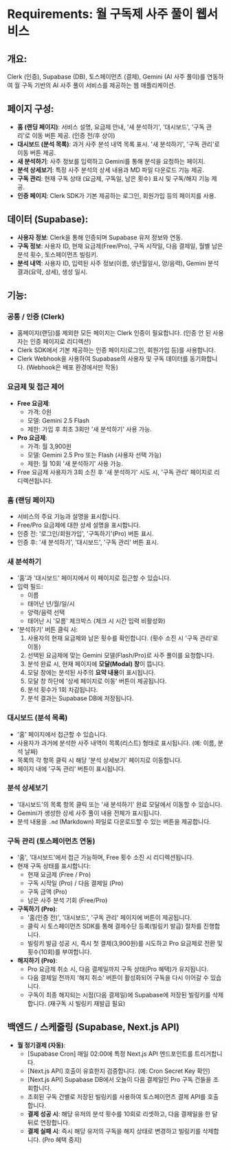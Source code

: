 # Requirements: 월 구독제 사주 풀이 웹서비스

## 개요:
Clerk (인증), Supabase (DB), 토스페이먼츠 (결제), Gemini (AI 사주 풀이)를 연동하여 월 구독 기반의 AI 사주 풀이 서비스를 제공하는 웹 애플리케이션.

## 페이지 구성:
* **홈 (랜딩 페이지)**: 서비스 설명, 요금제 안내, '새 분석하기', '대시보드', '구독 관리'로 이동 버튼 제공. (인증 전/후 상이)
* **대시보드 (분석 목록)**: 과거 사주 분석 내역 목록 표시. '새 분석하기', '구독 관리'로 이동 버튼 제공.
* **새 분석하기**: 사주 정보를 입력하고 Gemini를 통해 분석을 요청하는 페이지.
* **분석 상세보기**: 특정 사주 분석의 상세 내용과 MD 파일 다운로드 기능 제공.
* **구독 관리**: 현재 구독 상태 (요금제, 구독일, 남은 횟수) 표시 및 구독/해지 기능 제공.
* **인증 페이지**: Clerk SDK가 기본 제공하는 로그인, 회원가입 등의 페이지를 사용.

## 데이터 (Supabase):
* **사용자 정보**: Clerk을 통해 인증되며 Supabase 유저 정보와 연동.
* **구독 정보**: 사용자 ID, 현재 요금제(Free/Pro), 구독 시작일, 다음 결제일, 월별 남은 분석 횟수, 토스페이먼츠 빌링키.
* **분석 내역**: 사용자 ID, 입력된 사주 정보(이름, 생년월일시, 양/음력), Gemini 분석 결과(요약, 상세), 생성 일시.

## 기능:

### 공통 / 인증 (Clerk)
* 홈페이지(랜딩)를 제외한 모든 페이지는 Clerk 인증이 필요합니다. (인증 안 된 사용자는 인증 페이지로 리디렉션)
* Clerk SDK에서 기본 제공하는 인증 페이지(로그인, 회원가입 등)를 사용합니다.
* Clerk Webhook을 사용하여 Supabase의 사용자 및 구독 데이터를 동기화합니다. (Webhook은 배포 환경에서만 작동)

### 요금제 및 접근 제어
* **Free 요금제**:
    * 가격: 0원
    * 모델: Gemini 2.5 Flash
    * 제한: 가입 후 최초 3회만 '새 분석하기' 사용 가능.
* **Pro 요금제**:
    * 가격: 월 3,900원
    * 모델: Gemini 2.5 Pro 또는 Flash (사용자 선택 가능)
    * 제한: 월 10회 '새 분석하기' 사용 가능.
* Free 요금제 사용자가 3회 소진 후 '새 분석하기' 시도 시, '구독 관리' 페이지로 리디렉션됩니다.

### 홈 (랜딩 페이지)
* 서비스의 주요 기능과 설명을 표시합니다.
* Free/Pro 요금제에 대한 상세 설명을 표시합니다.
* 인증 전: '로그인/회원가입', '구독하기'(Pro) 버튼 표시.
* 인증 후: '새 분석하기', '대시보드', '구독 관리' 버튼 표시.

### 새 분석하기
* '홈'과 '대시보드' 페이지에서 이 페이지로 접근할 수 있습니다.
* 입력 필드:
    * 이름
    * 태어난 년/월/일/시
    * 양력/음력 선택
    * 태어난 시 '모름' 체크박스 (체크 시 시간 입력 비활성화)
* '분석하기' 버튼 클릭 시:
    1.  사용자의 현재 요금제와 남은 횟수를 확인합니다. (횟수 소진 시 '구독 관리'로 이동)
    2.  선택된 요금제에 맞는 Gemini 모델(Flash/Pro)로 사주 풀이를 요청합니다.
    3.  분석 완료 시, 현재 페이지에 **모달(Modal) 창**이 뜹니다.
    4.  모달 창에는 분석된 사주의 **요약 내용**이 표시됩니다.
    5.  모달 창 하단에 '상세 페이지로 이동' 버튼이 제공됩니다.
    6.  분석 횟수가 1회 차감됩니다.
    7.  분석 결과는 Supabase DB에 저장됩니다.

### 대시보드 (분석 목록)
* '홈' 페이지에서 접근할 수 있습니다.
* 사용자가 과거에 분석한 사주 내역이 목록(리스트) 형태로 표시됩니다. (예: 이름, 분석 날짜)
* 목록의 각 항목 클릭 시 해당 '분석 상세보기' 페이지로 이동합니다.
* 페이지 내에 '구독 관리' 버튼이 표시됩니다.

### 분석 상세보기
* '대시보드'의 목록 항목 클릭 또는 '새 분석하기' 완료 모달에서 이동할 수 있습니다.
* Gemini가 생성한 상세 사주 풀이 내용 전체가 표시됩니다.
* 분석 내용을 `.md` (Markdown) 파일로 다운로드할 수 있는 버튼을 제공합니다.

### 구독 관리 (토스페이먼츠 연동)
* '홈', '대시보드'에서 접근 가능하며, Free 횟수 소진 시 리디렉션됩니다.
* 현재 구독 상태를 표시합니다:
    * 현재 요금제 (Free / Pro)
    * 구독 시작일 (Pro) / 다음 결제일 (Pro)
    * 구독 금액 (Pro)
    * 남은 사주 분석 기회 (Free/Pro)
* **구독하기 (Pro)**:
    * '홈(인증 전)', '대시보드', '구독 관리' 페이지에 버튼이 제공됩니다.
    * 클릭 시 토스페이먼츠 SDK를 통해 결제수단 등록(빌링키 발급) 절차를 진행합니다.
    * 빌링키 발급 성공 시, 즉시 첫 결제(3,900원)를 시도하고 Pro 요금제로 전환 및 횟수(10회)를 부여합니다.
* **해지하기 (Pro)**:
    * Pro 요금제 취소 시, 다음 결제일까지 구독 상태(Pro 혜택)가 유지됩니다.
    * 다음 결제일 전까지 '해지 취소' 버튼이 활성화되어 구독을 다시 이어갈 수 있습니다.
    * 구독이 최종 해지되는 시점(다음 결제일)에 Supabase에 저장된 빌링키를 삭제합니다. (재구독 시 빌링키 재발급 필요)

## 백엔드 / 스케줄링 (Supabase, Next.js API)
* **월 정기결제 (자동)**:
    * [Supabase Cron] 매일 02:00에 특정 Next.js API 엔드포인트를 트리거합니다.
    * [Next.js API] 호출이 유효한지 검증합니다. (예: Cron Secret Key 확인)
    * [Next.js API] Supabase DB에서 오늘이 다음 결제일인 Pro 구독 건들을 조회합니다.
    * 조회된 구독 건별로 저장된 빌링키를 사용하여 토스페이먼츠 결제 API를 호출합니다.
    * **결제 성공 시**: 해당 유저의 분석 횟수를 10회로 리셋하고, 다음 결제일을 한 달 뒤로 연장합니다.
    * **결제 실패 시**: 즉시 해당 유저의 구독을 해지 상태로 변경하고 빌링키를 삭제합니다. (Pro 혜택 중지)